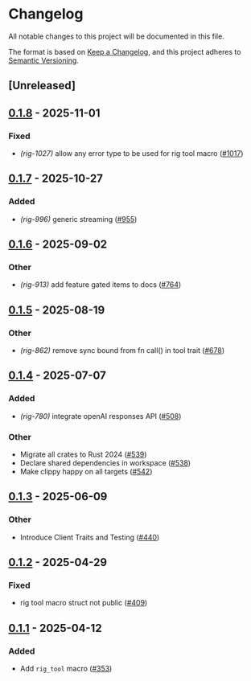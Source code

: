 # Changelog

All notable changes to this project will be documented in this file.

The format is based on [Keep a Changelog](https://keepachangelog.com/en/1.0.0/),
and this project adheres to [Semantic Versioning](https://semver.org/spec/v2.0.0.html).

## [Unreleased]

## [0.1.8](https://github.com/0xPlaygrounds/rig/compare/rig-derive-v0.1.7...rig-derive-v0.1.8) - 2025-11-01

### Fixed

- *(rig-1027)* allow any error type to be used for rig tool macro ([#1017](https://github.com/0xPlaygrounds/rig/pull/1017))

## [0.1.7](https://github.com/0xPlaygrounds/rig/compare/rig-derive-v0.1.6...rig-derive-v0.1.7) - 2025-10-27

### Added

- *(rig-996)* generic streaming ([#955](https://github.com/0xPlaygrounds/rig/pull/955))

## [0.1.6](https://github.com/0xPlaygrounds/rig/compare/rig-derive-v0.1.5...rig-derive-v0.1.6) - 2025-09-02

### Other

- *(rig-913)* add feature gated items to docs ([#764](https://github.com/0xPlaygrounds/rig/pull/764))

## [0.1.5](https://github.com/0xPlaygrounds/rig/compare/rig-derive-v0.1.4...rig-derive-v0.1.5) - 2025-08-19

### Other

- *(rig-862)* remove sync bound from fn call() in tool trait ([#678](https://github.com/0xPlaygrounds/rig/pull/678))

## [0.1.4](https://github.com/0xPlaygrounds/rig/compare/rig-derive-v0.1.3...rig-derive-v0.1.4) - 2025-07-07

### Added

- *(rig-780)* integrate openAI responses API ([#508](https://github.com/0xPlaygrounds/rig/pull/508))

### Other

- Migrate all crates to Rust 2024 ([#539](https://github.com/0xPlaygrounds/rig/pull/539))
- Declare shared dependencies in workspace ([#538](https://github.com/0xPlaygrounds/rig/pull/538))
- Make clippy happy on all targets ([#542](https://github.com/0xPlaygrounds/rig/pull/542))

## [0.1.3](https://github.com/0xPlaygrounds/rig/compare/rig-derive-v0.1.2...rig-derive-v0.1.3) - 2025-06-09

### Other

- Introduce Client Traits and Testing ([#440](https://github.com/0xPlaygrounds/rig/pull/440))

## [0.1.2](https://github.com/0xPlaygrounds/rig/compare/rig-derive-v0.1.1...rig-derive-v0.1.2) - 2025-04-29

### Fixed

- rig tool macro struct not public ([#409](https://github.com/0xPlaygrounds/rig/pull/409))

## [0.1.1](https://github.com/0xPlaygrounds/rig/compare/rig-derive-v0.1.0...rig-derive-v0.1.1) - 2025-04-12

### Added

- Add `rig_tool` macro ([#353](https://github.com/0xPlaygrounds/rig/pull/353))
